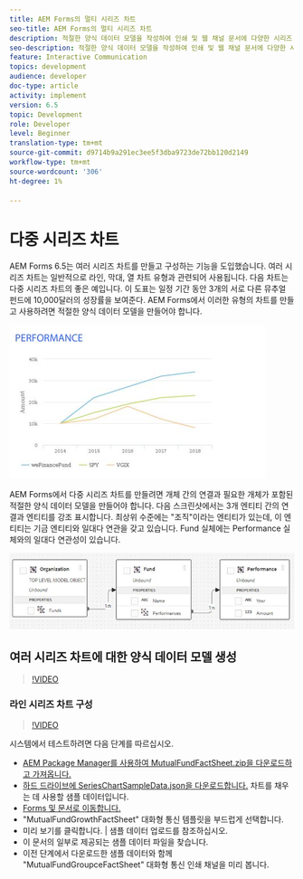```yaml
---
title: AEM Forms의 멀티 시리즈 차트
seo-title: AEM Forms의 멀티 시리즈 차트
description: 적절한 양식 데이터 모델을 작성하여 인쇄 및 웹 채널 문서에 다양한 시리즈 차트를 만들 수 있습니다.
seo-description: 적절한 양식 데이터 모델을 작성하여 인쇄 및 웹 채널 문서에 다양한 시리즈 차트를 만들 수 있습니다.
feature: Interactive Communication
topics: development
audience: developer
doc-type: article
activity: implement
version: 6.5
topic: Development
role: Developer
level: Beginner
translation-type: tm+mt
source-git-commit: d9714b9a291ec3ee5f3dba9723de72bb120d2149
workflow-type: tm+mt
source-wordcount: '306'
ht-degree: 1%

---
```



# 다중 시리즈 차트

AEM Forms 6.5는 여러 시리즈 차트를 만들고 구성하는 기능을 도입했습니다. 여러 시리즈 차트는 일반적으로 라인, 막대, 열 차트 유형과 관련되어 사용됩니다. 다음 차트는 다중 시리즈 차트의 좋은 예입니다. 이 도표는 일정 기간 동안 3개의 서로 다른 뮤추얼 펀드에 10,000달러의 성장률을 보여준다. AEM Forms에서 이러한 유형의 차트를 만들고 사용하려면 적절한 양식 데이터 모델을 만들어야 합니다.

![다중 시리즈](assets/seriescharts.jfif)

AEM Forms에서 다중 시리즈 차트를 만들려면 개체 간의 연결과 필요한 개체가 포함된 적절한 양식 데이터 모델을 만들어야 합니다. 다음 스크린샷에서는 3개 엔티티 간의 연결과 엔티티를 강조 표시합니다. 최상위 수준에는 &quot;조직&quot;이라는 엔티티가 있는데, 이 엔티티는 기금 엔티티와 일대다 연관을 갖고 있습니다. Fund 실체에는 Performance 실체와의 일대다 연관성이 있습니다.

![양식 데이터 모델](assets/formdatamodel.jfif)


## 여러 시리즈 차트에 대한 양식 데이터 모델 생성

>[!VIDEO](https://video.tv.adobe.com/v/26352/quality=9)


### 라인 시리즈 차트 구성

>[!VIDEO](https://video.tv.adobe.com/v/26353?quality=9&learn=on)


시스템에서 테스트하려면 다음 단계를 따르십시오.

* [AEM Package Manager를 사용하여 MutualFundFactSheet.zip을 다운로드하고 가져옵니다.](assets/mutualfundfactsheet.zip)
* [하드 드라이브에 SeriesChartSampleData.json을 다운로드합니다.](assets/serieschartsampledata.json) 차트를 채우는 데 사용할 샘플 데이터입니다.
* [Forms 및 문서로 이동합니다.](https://helpx.adobe.com/aem/forms.html/content/dam/formsanddocuments.html)
* &quot;MutualFundGrowthFactSheet&quot; 대화형 통신 템플릿을 부드럽게 선택합니다.
* 미리 보기를 클릭합니다. | 샘플 데이터 업로드를 참조하십시오.
* 이 문서의 일부로 제공되는 샘플 데이터 파일을 찾습니다.
* 이전 단계에서 다운로드한 샘플 데이터와 함께 &quot;MutualFundGroupceFactSheet&quot; 대화형 통신 인쇄 채널을 미리 봅니다.
